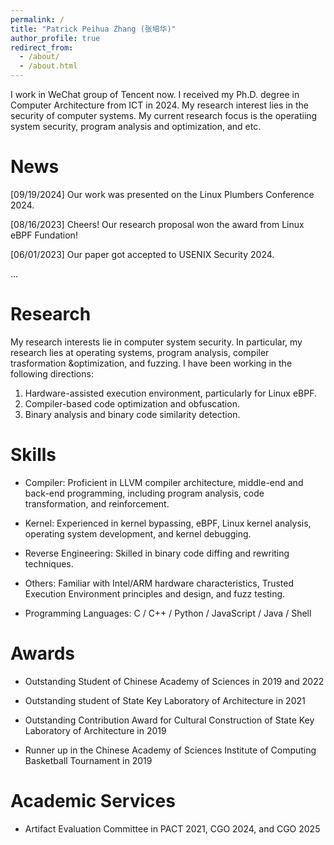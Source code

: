 ```yaml
---
permalink: /
title: "Patrick Peihua Zhang (张培华)"
author_profile: true
redirect_from: 
  - /about/
  - /about.html
---
```


I work in WeChat group of Tencent now. I received my Ph.D. degree in Computer Architecture from ICT in 2024. My research interest lies in the security of computer systems. My current research focus is the operatiing system security, program analysis and optimization, and etc.

News
======
[09/19/2024] Our work was presented on the Linux Plumbers Conference 2024.

[08/16/2023] Cheers! Our research proposal won the award from Linux eBPF Fundation!

[06/01/2023] Our paper got accepted to USENIX Security 2024.

...


Research
======
My research interests lie in computer system security. In particular, my research lies at operating systems, program analysis, compiler trasformation &optimization, and fuzzing. I have been working in the following directions:
1. Hardware-assisted execution environment, particularly for Linux eBPF.
2. Compiler-based code optimization and obfuscation.
3. Binary analysis and binary code similarity detection.

Skills
======
* Compiler: Proficient in LLVM compiler architecture, middle-end and back-end programming, including program analysis, code transformation, and reinforcement. 

* Kernel: Experienced in kernel bypassing, eBPF, Linux kernel analysis, operating system development, and kernel debugging.

* Reverse Engineering: Skilled in binary code diffing and rewriting techniques.

* Others: Familiar with Intel/ARM hardware characteristics, Trusted Execution Environment principles and design, and fuzz testing.

* Programming Languages: C / C++ / Python / JavaScript / Java / Shell

Awards
======
* Outstanding Student of Chinese Academy of Sciences in 2019 and 2022

* Outstanding student of State Key Laboratory of Architecture in 2021

* Outstanding Contribution Award for Cultural Construction of State Key Laboratory of Architecture in 2019

* Runner up in the Chinese Academy of Sciences Institute of Computing Basketball Tournament in 2019

Academic Services
======
* Artifact Evaluation Committee in PACT 2021, CGO 2024, and CGO 2025